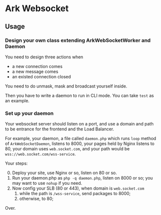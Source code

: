 # Ark Websocket

## Usage

### Design your own class extending ArkWebSocketWorker and Daemon

You need to design three actions when

* a new connection comes
* a new message comes
* an existed connection closed

You need to do unmask, mask and broadcast yourself inside.

Then you have to write a daemon to run in CLI mode.
You can take `test` as an example.

### Set up your daemon

Your websocket server should listen on a port, 
and use a domain and path to be entrance for the frontend and the Load Balancer.

For example, your daemon, a file called `daemon.php` which runs `loop` method of `ArkWebSocketDaemon`, listens to 8000, your pages held by Nginx listens to 80,
your domain uses `web.socket.com`, and your path would be `wss://web.socket.com/wss-service`.

Your steps:

0. Deploy your site, use Nginx or so, listen on 80 or so. 
1. Run your daemon.php as `php -q daemon.php`, listen on 8000 or so; you may want to use `nohup` if you need.
2. Now config your SLB (80 or 443), when domain is `web.socket.com`
    1. while the path is `/wss-service`, send packages to 8000;
    2. otherwise, to 80;

Over.